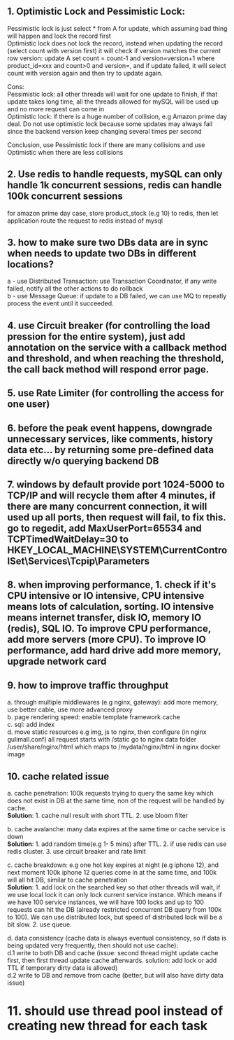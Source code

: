 ## 1. Optimistic Lock and Pessimistic Lock:
Pessimistic lock is just select * from A for update, which assuming bad thing will happen and lock the record first  
Optimistic lock does not lock the record, instead when updating the record (select count with version first) it will check if version matches the current row version: update A set count = count-1 and version=version+1 where product_id=xxx and count>0 and version=<selected version>, and if update failed, it will select count with version again and then try to update again.
  
Cons:  
Pessimistic lock: all other threads will wait for one update to finish, if that update takes long time, all the threads allowed for mySQL will be used up and no more request can come in  
Optimistic lock: if there is a huge number of collision, e.g Amazon prime day deal. Do not use optimistic lock because some updates may always fail since the backend version keep changing several times per second

Conclusion, use Pessimistic lock if there are many collisions and use Optimistic when there are less collisions

## 2. Use redis to handle requests, mySQL can only handle 1k concurrent sessions, redis can handle 100k concurrent sessions  
for amazon prime day case, store product_stock (e.g 10) to redis, then let application route the request to redis instead of mysql

## 3. how to make sure two DBs data are in sync when needs to update two DBs in different locations?   
  a - use Distributed Transaction: use Transaction Coordinator, if any write failed, notify all the other actions to do rollback  
  b - use Message Queue: if update to a DB failed, we can use MQ to repeatly process the event until it succeeded. 
  
## 4. use Circuit breaker (for controlling the load pression for the entire system), just add annotation on the service with a callback method and threshold, and when reaching the threshold, the call back method will respond error page.

## 5. use Rate Limiter (for controlling the access for one user)

## 6. before the peak event happens, downgrade unnecessary services, like comments, history data etc...  by returning some pre-defined data directly w/o querying backend DB

## 7. windows by default provide port 1024-5000 to TCP/IP and will recycle them after 4 minutes, if there are many concurrent connection, it will used up all ports, then request will fail, to fix this. go to regedit, add MaxUserPort=65534 and TCPTimedWaitDelay=30 to HKEY_LOCAL_MACHINE\SYSTEM\CurrentControlSet\Services\Tcpip\Parameters

## 8. when improving performance, 1. check if it's CPU intensive or IO intensive, CPU intensive means lots of calculation, sorting. IO intensive means internet transfer, disk IO, memory IO (redis), SQL IO. To improve CPU performance, add more servers (more CPU). To improve IO performance, add hard drive add more memory, upgrade network card

## 9. how to improve traffic throughput 

a. through multiple middlewares (e.g nginx, gateway): add more memory, use better cable, use more advanced proxy  
b. page rendering speed: enable template framework cache  
c. sql: add index  
d. move static resources e.g img, js to nginx, then configure (in nginx gulimall.conf) all request starts with /static go to nginx data folder /user/share/nginx/html which maps to /mydata/nginx/html in nginx docker image

## 10. cache related issue

a. cache penetration: 100k requests trying to query the same key which does not exist in DB at the same time, non of the request will be handled by cache.  
**Solution**: 1. cache null result with short TTL. 2. use bloom filter  

b. cache avalanche: many data expires at the same time or cache service is down  
**Solution**: 1. add random time(e.g 1- 5 mins) after TTL. 2. if use redis can use redis cluster. 3. use circuit breaker and rate limit  

c. cache breakdown: e.g one hot key expires at night (e.g iphone 12), and next moment 100k iphone 12 queries come in at the same time, and 100k will all hit DB, similar to cache penetration  
**Solution**: 1. add lock on the searched key so that other threads will wait, if we use local lock it can only lock current service instance. Which means if we have 100 service instances, we will have 100 locks and up to 100 requests can hit the DB (already restricted concurrent DB query from 100k to 100). We can use distributed lock, but speed of distributed lock will be a bit slow. 2. use queue.

d. data consistency (cache data is always eventual consistency, so if data is being updated very frequently, then should not use cache):  
  d.1 write to both DB and cache (issue: second thread might update cache first, then first thread update cache afterwards. solution: add lock or add TTL if temporary dirty data is allowed)  
  d.2 write to DB and remove from cache (better, but will also have dirty data issue)
  
  # 11. should use thread pool instead of creating new thread for each task
